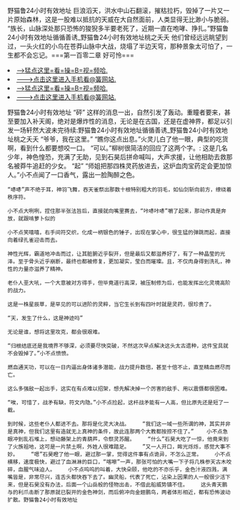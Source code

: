 野猫鲁24小时有效地址    巨浪滔天，洪水中山石翻滚，摧枯拉朽，毁掉了一片又一片原始森林，这是一股难以抵抗的天威在大自然面前，人类显得无比渺小与脆弱。    “族长，山脉深处那只恐怖的狻猊多半要老死了，近期一直在咆哮、挣扎。”野猫鲁24小时有效地址循循善诱_野猫鲁24小时有效地址桃之夭夭    他们曾经远远眺望到过，一头火红的小鸟在苍莽山脉中大战，烧塌了半边天穹，那种景象太可怕了，一生都不会忘记。===第一百零二章 好可怜===

<li><a href="http://wqzcvy758.jue1015.xyz/#md_1016">-->猛点这里=看=操=B=视=频哈.</a></li>
<li><a href="http://wqzcvy758.jue1015.xyz/#md_1016">--->点击这里进入手机看@簧网站.</a></li>





<li><a href="http://wqzcvy758.jue1015.xyz/#md_1016">-->猛点这里=看=操=B=视=频哈.</a></li>
<li><a href="http://wqzcvy758.jue1015.xyz/#md_1016">--->点击这里进入手机看@簧网站.</a></li>



野猫鲁24小时有效地址    “砰”    这样的消息一出，自然引发了轰动。重瞳者要来，甚至要加入补天阁，绝对是爆炸性的消息，无论是在古国，还是在虚神界，都足以引发一场轩然大波未完待续:野猫鲁24小时有效地址循循善诱_野猫鲁24小时有效地址桃之夭夭    “爷爷，我在这里。”
    “瞧你这点出息。”火灵儿白了他一眼，典型的吃货啊，看到什么都要想咬一口。    “可以。”柳树很简洁的回应了这两个字。:    这是几名少年，神色惶恐，充满了无助，见到石昊后拼命喊叫，大声求援，让他相助去救那名被莽牛追赶的少女。    “起”    “师姐把那四株灵药放进去，这炉血肉宝药定会更加惊人。”小不点闻了一口香气，露出一脸陶醉之色。

    “哧哧”声不绝于耳，神羽飞舞，吞天雀祭出那数十根特别粗大的羽毛，如仙剑斩向前方，缭绕着秩序符。

    小不点大咧咧，捏住那半张法旨后，直接就向嘴里赛去，“咔哧咔哧”嚼了起来，那动作真是奔放，就跟啃萝卜似的

    小不点笑嘻嘻，右手间符交织，化成一柄银色的锤子，出现在掌心中，很生猛的弹跳而起，直接向着绿孔雀迎击而去。

    神性光辉，霸道地冲击而过，让其脏腑近乎裂开，但是最后又都滋养好了，有了一种晶莹的光泽。至于骨头近乎崩断，最终也都被修复，更加凝实，莹白而璀璨。且，不仅肉身得到洗礼，神性的力量亦滋养了精神。

    老仆人垩大吼，一个大意被对方得手，但毕竟道行高深，被压制修为后，也能发挥出化灵境高阶的战力。

    这是一株星辰草，是罕见的可以进阶的灵粹，当它生长到有四叶时就是灵药，很珍贵了。

    “天，发生了什么，这是神迹吗”

    无论是谁，想将这里攻克，都会很艰难。

    “归根结底还是我境界不够深，必须要尽快突破，不然这次早点解决这头太古遗种，这件宝具就不会毁掉了。”小不点愤愤。

    燃血通天功，可以在一日内逼出身体诸多潜能，战力提升数倍，甚至十倍不止，直至精血燃尽而亡。

    这么多强敌一起出手，这实在有点难以招架，想先解决掉一个厉害的敌手、用以震慑都很困难。

    “唉，可惜了，战矛有缺，符文内隐。”小不点捡起，这杆战矛能有一人高，但比原先还是短了一截。

    到时候，这些老仆人都进不去。那将是化灵大决战。    “我们这一域一些所谓的神，其实并非是真神，但我们这里有造就无上真神的条件，故此连那两个大教都按捺不住了。”    小不点急眼冲到乱石堆上，想动藤架上的青葫芦，令祭灵苏醒。    “什么”石昊大吃了一惊，他竟来到了火族祖地，这可是一片禁土啊，外姓人很难踏足。    ”又一人开口，眸光烁烁，感觉大事不妙。    “嗯”石昊瞪了他一眼，避过那一掌，觉得这件事有点诡异，不怎么正常。    小不点横移，速度极快，避过了血淋淋的巨口，“喀嚓”一声，那张可怕的大嘴一下子将几株参天古木咬碎，血腥气味迫人。    小不点呜呜的叫着，大快朵颐，他吃的不亦乐乎，金色汁液四溅，满嘴皆是，非常尽兴，连舌头都快吞下去了。幽灵船，代表了死亡，沾染上因果的人一般很少活下来，但是石昊没有办法，后面一个山岳般的怪物出击，不借此船威势镇不住。    这头青天鹏与的利爪击断了那原就已裂开的金色神剑，而后俯冲向金翅鹏鸟，两者体形相近，都有恐怖波动扩散。野猫鲁24小时有效地址
